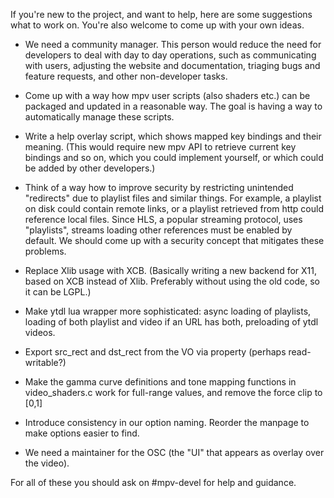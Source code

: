 If you're new to the project, and want to help, here are some suggestions what to work on. You're also welcome to come up with your own ideas.

- We need a community manager. This person would reduce the need for developers to deal with day to day operations, such as communicating with users, adjusting the website and documentation, triaging bugs and feature requests, and other non-developer tasks.

- Come up with a way how mpv user scripts (also shaders etc.) can be packaged and updated in a reasonable way. The goal is having a way to automatically manage these scripts.

- Write a help overlay script, which shows mapped key bindings and their meaning. (This would require new mpv API to retrieve current key bindings and so on, which you could implement yourself, or which could be added by other developers.)

- Think of a way how to improve security by restricting unintended "redirects" due to playlist files and similar things. For example, a playlist on disk could contain remote links, or a playlist retrieved from http could reference local files. Since HLS, a popular streaming protocol, uses "playlists", streams loading other references must be enabled by default. We should come up with a security concept that mitigates these problems.

- Replace Xlib usage with XCB. (Basically writing a new backend for X11, based on XCB instead of Xlib. Preferably without using the old code, so it can be LGPL.)

- Make ytdl lua wrapper more sophisticated: async loading of playlists, loading of both playlist and video if an URL has both, preloading of ytdl videos.

- Export src_rect and dst_rect from the VO via property (perhaps read-writable?)

- Make the gamma curve definitions and tone mapping functions in video_shaders.c work for full-range values, and remove the force clip to [0,1]

- Introduce consistency in our option naming. Reorder the manpage to make options easier to find.

- We need a maintainer for the OSC (the "UI" that appears as overlay over the video).

For all of these you should ask on #mpv-devel for help and guidance.